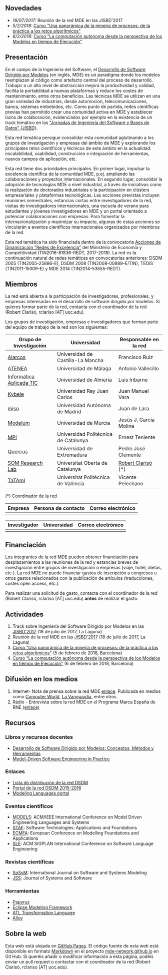 ## Novedades

- *18/07/2017:* Reunión de la red MDE en las JISBD'2017 
- *5/2/2018:* [Curso "Una panorámica de la minería de procesos: de la práctica a los retos algorítmicos"](https://mde-network.github.io/events/process-mining-course-2018) 
- *6/2/2018:* [Curso "La computación autónoma desde la perspectiva de los Modelos en tiempo de Ejecución"](https://mde-network.github.io/events/models-runtime-course-2018) 

## Presentación

En el campo de la Ingeniería del Software, el [Desarrollo de Software Dirigido por Modelos](https://en.wikipedia.org/wiki/Model-driven_engineering) (en inglés, MDE) es un paradigma donde los modelos reemplazan al código como artefacto central del proceso de desarrollo. Trabajar a un alto nivel de abstracción mejora la productividad y calidad, facilita la portabilidad a nuevas plataformas y reduce los costes de mantenimiento, entre otros beneficios. Las técnicas MDE se utilizan en una gran variedad de industrias, desde automoción, telecomunicaciones, banca, sistemas embebidos, etc. Como punto de partida, redes científicas previas han permitido crear una comunidad activa en MDE y establecer lazos de colaboración, evidenciados por ejemplo en la existencia de un track temático en las ["Jornadas de Ingeniería del Software y Bases de Datos" (JISBD)](http://www.sistedes.es/jornadas/jisbd). 

Esta red temática persigue consolidar esta comunidad aglutinando a los grupos de investigación y empresas del ámbito de MDE y explorando los principales retos científicos y técnicos de este ámbito en la actualidad: escalabilidad, usabilidad, construcción e integración de herramientas, nuevos campos de aplicación, etc.

Esta red tiene dos prioridades principales. En primer lugar, impulsar la excelencia científica de la comunidad MDE, p.ej. ampliando las colaboraciones y proyectos internacionales. En segundo lugar, consolidar la adopción de tecnologías MDE a nivel industrial, a través de iniciativas como la realización de doctorados industriales o la participación en clústers empresariales y plataformas tecnológicas. Las acciones previstas incluyen reuniones semestrales, estancias cortas entre investigadores de la red, visitas de investigadores internacionales, una escuela de verano para estudiantes y jóvenes investigadores en MDE y un portal orientado a potenciar colaboraciones con empresas. Para fomentar la internacionalización y maximizar su impacto, algunas de estas acciones se vincularán a eventos científicos internacionales organizados por miembros de la red.

Esta red temática ha sido financiada dentro de la convocatoria [Acciones de Dinamización "Redes de Excelencia"](http://www.idi.mineco.gob.es/portal/site/MICINN/menuitem.dbc68b34d11ccbd5d52ffeb801432ea0/?vgnextoid=ec1ff5355f154510VgnVCM1000001d04140aRCRD) del Ministerio de Economía y Competitividad (TIN2016-81836-REDT, 2017-2018).
La red es la continuación natural de redes temáticas en convocatorias anteriores: DSDM 2005 (TIN2005-25886-E), DSDM 2008 (TIN2008-00889-E/TIN), TEDIS (TIN2011-15009-E) y MDE 2014 (TIN2014-53555-REDT).

## Miembros

La red está abierta a la participación de investigadores, profesionales, y empresas interesadas en el desarrollo de software dirigido por modelos. Si quieres formar parte de la red, contacta con el coordinador de la red (Robert Clarisó, rclariso [AT] uoc.edu).

Los grupos de investigación, empresas e investigadores que forman parte del equipo de trabajo de la red son los siguientes:

Grupo de Investigación | Universidad  | Responsable en la red
-----------------------| ------------ | ----------------------
[Alarcos](http://alarcos.esi.uclm.es/) | Universidad de Castilla-La Mancha | Francisco Ruiz
[ATENEA](http://atenea.lcc.uma.es/) | Universidad de Málaga | Antonio Vallecillo
[Informática Aplicada TIC](http://acg.ual.es/) | Universidad de Almería | Luis Iribarne
[Kybele](http://www.kybele.es) | Universidad Rey Juan Carlos | Juan Manuel Vara 
[miso](http://miso.es/) | Universidad Autónoma de Madrid | Juan de Lara
[Modelum](http://www.modelum.es/) | Universidad de Murcia | Jesús J. García Molina  
[MPI](http://imp.upc.edu) | Universidad Politécnica de Catalunya | Ernest Teniente        
[Quercus](https://www.unex.es/investigacion/grupos/quercus) | Universidad de Extremadura | Pedro José Clemente
[SOM Research Lab](http://som-research.uoc.edu) | Universitat Oberta de Catalunya | [Robert Clarisó](https://som-research.uoc.edu/robert-clariso/) (*) 
[TaTAmI](https://tatami.dsic.upv.es/group/index.php) |Universitat Politècnica de València | Vicente Pelechano

(*) Coordinador de la red

Empresa                | Persona de contacto | Correo electrónico
-----------------------| ------------------- | ----------------------
 | | 

Investigador           | Universidad         | Correo electrónico
-----------------------| ------------------- | ----------------------
 | | 


## Financiación

Los integrantes de la red MDE pueden obtener financiación para desplazamientos a las reuniones de la red y estancias breves de investigación entre grupos de investigación o empresas (viaje, hotel, dietas, etc.). La red MDE *no* puede financiar gastos de inscripción a congresos u otros gastos relacionados con la publicación de artículos (traducciones, costes open access, etc.).

Para realizar una solicitud de gasto, contacta con el coordinador de la red (Robert Clarisó, rclariso [AT] uoc.edu) **antes** de realizar el gasto.

## Actividades 

1. Track sobre Ingeniería del Software Dirigido por Modelos en las [JISBD'2017](https://fg.ull.es/sistedes2017/) (18 de julio de 2017, La Laguna)
2. Reunión de la red MDE en las [JISBD'2017](https://fg.ull.es/sistedes2017/) (18 de julio de 2017, La Laguna)
3. [Curso "Una panorámica de la minería de procesos: de la práctica a los retos algorítmicos"](https://mde-network.github.io/events/process-mining-course-2018) (5 de febrero de 2018, Barcelona)
4. [Curso "La computación autónoma desde la perspectiva de los Modelos en tiempo de Ejecución"](https://mde-network.github.io/events/models-runtime-course-2018) (6 de febrero de 2018, Barcelona)

## Difusión en los medios

1. Internet- Nota de prensa sobre la red MDE [enlace](https://www.uoc.edu/portal/es/news/actualitat/2017/104-ingenieria-software.html). Publicada en medios como [Computer World](http://www.computerworld.es/negocio/una-red-de-excelencia-en-ingenieria-del-software-en-espana-sera-liderada-por-la-uoc), [La Vanguardia](http://www.lavanguardia.com/vida/20170502/422221961140/uoc-liderara-red-que-estudiara-como-el-software-mejora-la-productividad.html), entre otros.
2. Rádio - Entrevista sobre la red MDE en el Programa Marca España de RNE [(enlace)](http://www.rtve.es/alacarta/audios/marca-espana/marca-espana-ministerio-economia-universidades-apuestan-ingenieria-del-software/4014491/)

## Recursos

### Libros y recursos docentes

- [Desarrollo de Software Dirigido por Modelos: Conceptos, Métodos y Herramientas](http://www.ra-ma.es/libros/DESARROLLO-DE-SOFTWARE-DIRIGIDO-POR-MODELOS-CONCEPTOS-METODOS-Y-HERRAMIENTAS/82019/978-84-9964-215-4)
- [Model-Driven Software Engineering in Practice](http://mdse-book.com/)

### Enlaces
- [Lista de distribución de la red DSDM](https://sol10.lcc.uma.es/mailman/listinfo/red-dsdm)
- [Portal de la red DSDM 2015-2016](https://sol10.lcc.uma.es/mailman/listinfo/red-dsdm)
- [Modeling Languages portal](http://modeling-languages.com/)

### Eventos científicos
- [MODELS](http://www.modelsconference.org): ACM/IEEE International Conference on Model Driven Engineering Languages and Systems
- [STAF](http://www.informatik.uni-marburg.de/staf2017/): Software Technologies: Applications and Foundations
- [ECMFA](http://ecmfaconference.wixsite.com/ecmfa2017): European Conference on Modelling Foundations and Applications
- [SLE](http://www.sleconf.org/): ACM SIGPLAN International Conference on Software Language Engineering

### Revistas científicas
- [SoSyM](http://www.sosym.org/): International Journal on Software and Systems Modeling
- [JSS](https://www.journals.elsevier.com/journal-of-systems-and-software/): Journal of Systems and Software

### Herramientas

- [Papyrus](https://eclipse.org/papyrus/)
- [Eclipse Modeling Framework](http://www.eclipse.org/modeling/emf/)
- [ATL Transformation Language](https://eclipse.org/atl/)
- [Alloy](http://alloy.mit.edu)

## Sobre la web

Esta web está alojada en [GitHub Pages](https://pages.github.com/). El código fuente de esta web está disponible en formato [Markdown](https://help.github.com/articles/basic-writing-and-formatting-syntax/) en el proyecto [mde-network.github.io](https://github.com/mde-network/mde-network.github.io) en Git Hub. Si queréis añadir o modificar información a esta página, podéis enviar un pull request o contactar con el coordinador de la red (Robert Clarisó, rclariso [AT] uoc.edu).
